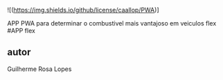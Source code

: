 


![(https://img.shields.io/github/license/caallop/PWA)]


APP PWA para determinar o combustivel mais vantajoso em veiculos flex
#APP flex
## autor 
Guilherme Rosa Lopes
